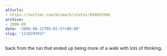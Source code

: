 ```yaml
---
alturls:
- https://twitter.com/bismark/status/894065506
archive:
- 2008-08
date: '2008-08-21T05:01:57+00:00'
slug: '1219294917'
---
```


back from the run that ended up being more of a walk with lots of thinking.

